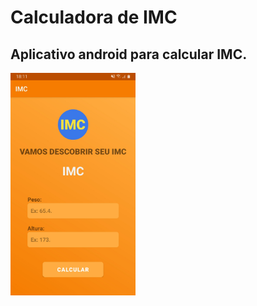 # Calculadora de IMC
<h2>Aplicativo android para calcular IMC.</h2>
<img src="readme_images/home.jpg" width="200"/>